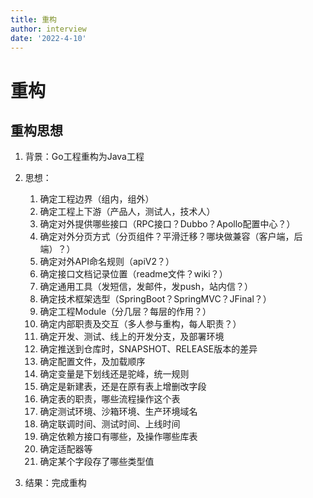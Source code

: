 ```yaml
---
title: 重构
author: interview
date: '2022-4-10'
---
```




# 重构

## 重构思想
1. 背景：Go工程重构为Java工程
2. 思想：
    1. 确定工程边界（组内，组外）
    2. 确定工程上下游（产品人，测试人，技术人）
    3. 确定对外提供哪些接口（RPC接口？Dubbo？Apollo配置中心？）
    4. 确定对外分页方式（分页组件？平滑迁移？哪块做兼容（客户端，后端）？）
    5. 确定对外API命名规则（apiV2？）
    6. 确定接口文档记录位置（readme文件？wiki？）
    7. 确定通用工具（发短信，发邮件，发push，站内信？）
    8. 确定技术框架选型（SpringBoot？SpringMVC？JFinal？）
    9. 确定工程Module（分几层？每层的作用？）
    10. 确定内部职责及交互（多人参与重构，每人职责？）
    11. 确定开发、测试、线上的开发分支，及部署环境
    12. 确定推送到仓库时，SNAPSHOT、RELEASE版本的差异
    13. 确定配置文件，及加载顺序
    14. 确定变量是下划线还是驼峰，统一规则
    15. 确定是新建表，还是在原有表上增删改字段
    16. 确定表的职责，哪些流程操作这个表
    17. 确定测试环境、沙箱环境、生产环境域名
    18. 确定联调时间、测试时间、上线时间
    19. 确定依赖方接口有哪些，及操作哪些库表
    20. 确定适配器等
    21. 确定某个字段存了哪些类型值
    
    
3. 结果：完成重构

